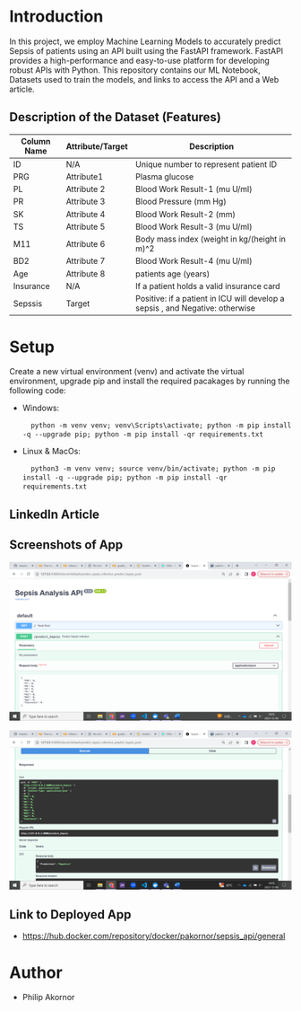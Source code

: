 # Introduction
In this project, we employ Machine Learning Models to accurately predict Sepsis of patients using an API built using the FastAPI framework. FastAPI provides a high-performance and easy-to-use platform for developing robust APIs with Python. This repository contains our ML Notebook, Datasets used to train the models, and links to access the API and a Web article.


## Description of the Dataset (Features)

| Column   Name                | Attribute/Target | Description                                                                                                                                                                                                  |
|------------------------------|------------------|--------------------------------------------------------------------------------------------------------------------------------------------------------------------------------------------------------------|
| ID                           | N/A              | Unique number to represent patient ID                                                                                                                                                                        |
| PRG           | Attribute1       |  Plasma glucose|
| PL               | Attribute 2     |   Blood Work Result-1 (mu U/ml)                                                                                                                                                |
| PR              | Attribute 3      | Blood Pressure (mm Hg)|
| SK              | Attribute 4      | Blood Work Result-2 (mm)|
| TS             | Attribute 5      |     Blood Work Result-3 (mu U/ml)|                                                                                  
| M11     | Attribute 6    |  Body mass index (weight in kg/(height in m)^2|
| BD2             | Attribute 7     |   Blood Work Result-4 (mu U/ml)|
| Age              | Attribute 8      |    patients age  (years)|
| Insurance | N/A     | If a patient holds a valid insurance card|
| Sepssis                 | Target           | Positive: if a patient in ICU will develop a sepsis , and Negative: otherwise |

# Setup

Create a new virtual environment (venv) and activate the virtual environment, upgrade pip and install the required pacakages by running the following code:

- Windows:

        python -m venv venv; venv\Scripts\activate; python -m pip install -q --upgrade pip; python -m pip install -qr requirements.txt  

- Linux & MacOs:

        python3 -m venv venv; source venv/bin/activate; python -m pip install -q --upgrade pip; python -m pip install -qr requirements.txt

## LinkedIn Article

## Screenshots of App
![Alt text](<Screenshot (31).png>)

![Alt text](<Screenshot (32).png>)

## Link to Deployed App
- https://hub.docker.com/repository/docker/pakornor/sepsis_api/general

# Author
- Philip Akornor